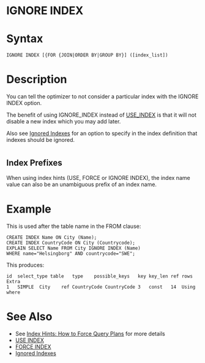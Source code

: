 # IGNORE INDEX

#

# Syntax

```
IGNORE INDEX [{FOR {JOIN|ORDER BY|GROUP BY}] ([index_list])
```

#

# Description

You can tell the optimizer to not consider a particular index with the IGNORE INDEX option.

The benefit of using IGNORE_INDEX instead of [USE_INDEX](use-index.md) is that it will not disable a new index which you may add later.

Also see [Ignored Indexes](../optimization-and-indexes/ignored-indexes.md) for an option to specify in the index definition that indexes should be ignored.

#

## Index Prefixes

When using index hints (USE, FORCE or IGNORE INDEX), the index name value can also be an unambiguous prefix of an index name.

#

# Example

This is used after the table name in the FROM clause:

```
CREATE INDEX Name ON City (Name);
CREATE INDEX CountryCode ON City (Countrycode);
EXPLAIN SELECT Name FROM City IGNORE INDEX (Name)
WHERE name="Helsingborg" AND countrycode="SWE";
```

This produces:

```
id	select_type	table	type	possible_keys	key	key_len	ref	rows	Extra
1	SIMPLE	City	ref	CountryCode	CountryCode	3	const	14	Using where
```

#

# See Also

* See [Index Hints: How to Force Query Plans](index-hints-how-to-force-query-plans.md) for more details
* [USE INDEX](use-index.md)
* [FORCE INDEX](force-index.md)
* [Ignored Indexes](../optimization-and-indexes/ignored-indexes.md)